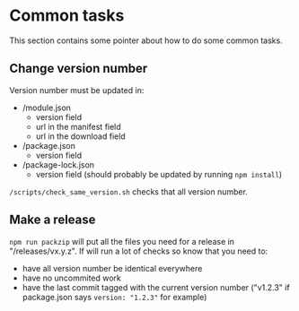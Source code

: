 # Common tasks

This section contains some pointer about how to do some common tasks.

## Change version number

Version number must be updated in:
- /module.json
    - version field
    - url in the manifest field
    - url in the download field
- /package.json
    - version field
- /package-lock.json
    - version field (should probably be updated by running `npm install`)

`/scripts/check_same_version.sh` checks that all version number.

## Make a release

`npm run packzip` will put all the files you need for a release in "/releases/vx.y.z". If will run a lot of checks so know that you need to:

- have all version number be identical everywhere
- have no uncommited work
- have the last commit tagged with the current version number ("v1.2.3" if package.json says `version: "1.2.3"` for example)
